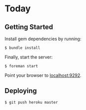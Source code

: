 # Today

## Getting Started

Install gem dependencies by running:

    $ bundle install

Finally, start the server:

    $ foreman start

Point your browser to [localhost:9292](http://localhost:9292).

## Deploying

    $ git push heroku master
